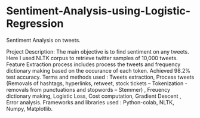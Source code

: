 # Sentiment-Analysis-using-Logistic-Regression
Sentiment Analysis on tweets.

Project Description: The main objective is to find sentiment on any tweets.
Here I used NLTK corpus to retrieve twitter samples of 10,000 tweets. Feature
Extraction process includes process the tweets and frequency dictionary
making based on the occurance of each token. Achieved 98.2% test accuracy.
Terms and methods used : Tweets extraction, Process tweets (Removals of
hashtags, hyperlinks, retweet, stock tickets – Tokenization - removals from
punctuations and stopwords – Stemmer) , Freuency dictionary making, Logistic
Loss, Cost computation, Gradient Descent , Error analysis.
Frameworks and libraries used : Python-colab, NLTK, Numpy, Matplotlib.
